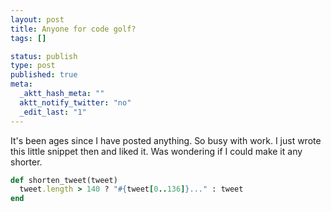 ```yaml
--- 
layout: post
title: Anyone for code golf?
tags: []

status: publish
type: post
published: true
meta: 
  _aktt_hash_meta: ""
  aktt_notify_twitter: "no"
  _edit_last: "1"
---
```


It's been ages since I have posted anything. So busy with work. I just wrote this little snippet then and liked it. Was wondering if I could make it any shorter.

```ruby
def shorten_tweet(tweet)
  tweet.length > 140 ? "#{tweet[0..136]}..." : tweet
end
```

